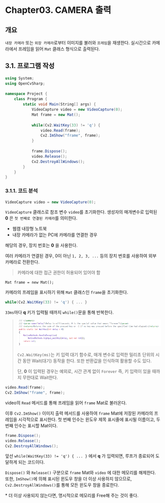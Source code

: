 # **Chapter03. CAMERA 출력**
## **개요**

`내장 카메라` 또는 `외장 카메라`로부터 이미지를 불러와 `프레임`을 재생한다. 실시간으로 카메라에서 프레임을 읽어 `Mat` 클래스 형식으로 출력된다.

## **3.1. 프로그램 작성**

```cs
using System;
using OpenCvSharp;

namespace Project {
    class Program {
        static void Main(String[] args) {
            VideoCapture video = new VideoCapture(0);
            Mat frame = new Mat();

            while(Cv2.WaitKey(33) != 'q') {
                video.Read(frame);
                Cv2.ImShow("frame", frame);
            }

            frame.Dispose();
            video.Release();
            Cv2.DestroyAllWindows();
        }
    }
}
```

### **3.1.1. 코드 분석**
```cs
VideoCapture video = new VideoCapture(0);
```

`VideoCapture` 클래스로 참조 변수 `video`를 초기화한다. 생성자의 매개변수로 입력된 **0** 은 `첫 번째로 연결된 카메라`를 의미한다. 

* 웹캠 내장형 노트북
* 내장 카메라가 없는 PC에 카메라를 연결한 경우

해당의 경우, 장치 번호는 **0** 을 사용한다.

여러 카메라가 연결된 경우, 0이 아닌 `1, 2, 3, ...` 등의 장치 번호를 사용하여 외부 카메라로 전환한다.

> 카메라에 대한 접근 권한이 허용되어 있어야 함

```
Mat frame = new Mat();
```
카메라의 프레임을 표시하기 위해 `Mat` 클래스인 `frame`을 초기화한다.

```cs
while(Cv2.WaitKey(33) != 'q') { ... }
```
`33ms`마다 **q** 키가 입력될 때까지 `while()`문을 통해 반복한다.

> ![](./img/03/0.png)
> 
> `Cv2.WaitKey(ms)`는 키 입력 대기 함수로, 매개 변수로 입력한 밀리초 단위의 시간 동안 Wait(대기) 동작을 한다. 또한 반환값을 인식하여 활용할 수도 있다.
> 
> 단, **0** 이 입력된 경우는 예외로, 시간 관계 없이 `Forever` 즉, 키 입력이 있을 때까지 무한대로 Wait한다.

```cs
video.Read(frame);
Cv2.ImShow("frame", frame);
```

video의 `Read` 메서드를 통해 프레임을 읽어 `frame` Mat로 불러온다.

이후 `Cv2.ImShow()` 이미지 출력 메서드를 사용하여 `frame` Mat에 저장된 카메라의 프레임을 시각적으로 표시한다. 첫 번째 인수는 윈도우 제목 표시줄에 표시될 이름이고, 두 번째 인수는 표시할 Mat이다.

```cs
frame.Dispose();
video.Release();
Cv2.DestroyAllWindows();
```

앞선 `while(WaitKey(33) != 'q') { ... }` 에서 **q** 가 입력되면, 루프가 종료되어 도달하게 되는 코드이다.

`Dispose()` 와 `Release()` 구분으로 `frame` Mat와 `video` 에 대한 메모리를 해제한다. 또한, `ImShow()`에 의해 표시된 윈도우 창을 더 이상 사용하지 않으므로, `Cv2.DestroyAllWindows()`를 통해 모든 윈도우 창을 종료한다.

\* 더 이상 사용되지 않는다면, 명시적으로 메모리를 Free해 주는 것이 좋다.